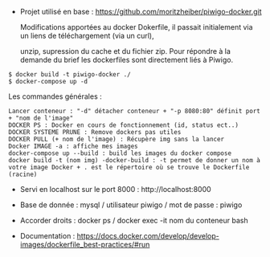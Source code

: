 - Projet utilisé en base : https://github.com/moritzheiber/piwigo-docker.git

    Modifications apportées au docker Dokerfile, il passait initialement via un liens de téléchargement (via un curl), 

    unzip, supression du cache et du fichier zip. Pour répondre à la demande du brief les dockerfiles sont directement liés à Piwigo.

```
$ docker build -t piwigo-docker ./
$ docker-compose up -d
```

Les commandes générales :

    Lancer conteneur : "-d" détacher conteneur + "-p 8080:80" définit port + "nom de l'image"
    DOCKER PS : Docker en cours de fonctionnement (id, status ect..)
    DOCKER SYSTEME PRUNE : Remove dockers pas utiles
    DOCKER PULL (+ nom de l'image) : Récupère img sans la lancer
    Docker IMAGE -a : affiche mes images
    docker-compose up --build : build les images du docker compose
    docker build -t (nom img) -docker-build : -t permet de donner un nom à votre image Docker + . est le répertoire où se trouve le Dockerfile (racine)


- Servi en localhost sur le port 8000 : http://localhost:8000
- Base de donnée : mysql / utilisateur piwigo / mot de passe : piwigo 


- Accorder droits : docker ps / docker exec -it nom du conteneur bash 
- Documentation : https://docs.docker.com/develop/develop-images/dockerfile_best-practices/#run
